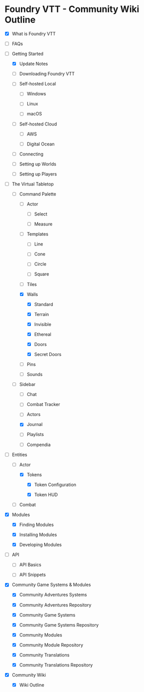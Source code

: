 # Foundry VTT - Community Wiki Outline

- [X] What is Foundry VTT 

- [ ] FAQs 
    
- [ ] Getting Started

    - [X] Update Notes
    
    - [ ] Downloading Foundry VTT 
    
    - [ ] Self-hosted Local    
    
        - [ ] Windows  
        
        - [ ] Linux
        
        - [ ] macOS

    - [ ] Self-hosted Cloud   
    
        - [ ] AWS       
        
        - [ ] Digital Ocean

    - [ ] Connecting 
    
    - [ ] Setting up Worlds 
    
    - [ ] Setting up Players 

- [ ] The Virtual Tabletop 

    - [ ] Command Palette 
    
        - [ ] Actor 
        
            - [ ] Select 
            
            - [ ] Measure 

        - [ ] Templates 
        
            - [ ] Line 
            
            - [ ] Cone 
            
            - [ ] Circle 
            
            - [ ] Square 

        - [ ] Tiles 
        
        - [X] Walls 
        
            - [X] Standard 
            
            - [X] Terrain 
            
            - [X] Invisible 
            
            - [X] Ethereal 
            
            - [X] Doors 
            
            - [X] Secret Doors 

        - [ ] Pins 
        
        - [ ] Sounds 

    - [ ] Sidebar 
    
        - [ ] Chat 
        
        - [ ] Combat Tracker 
        
        - [ ] Actors 
        
        - [X] Journal 
        
        - [ ] Playlists 
        
        - [ ] Compendia 

- [ ] Entities 

    - [ ] Actor 
    
        - [X] Tokens
        
            - [X] Token Configuration
            
            - [x] Token HUD
    
    - [ ] Combat
    
 - [X] Modules 
 
    - [X] Finding Modules 
    
    - [X] Installing Modules 
    
    - [X] Developing Modules    

- [ ] API 

    - [ ] API Basics 
    
    - [ ] API Snippets 

- [X] Community Game Systems & Modules

    - [X] Community Adventures Systems
    
    - [X] Community Adventures Repository

    - [X] Community Game Systems
    
    - [X] Community Game Systems Repository
    
    - [X] Community Modules
    
    - [X] Community Module Repository

    - [X] Community Translations
    
    - [X] Community Translations Repository

- [X] Community Wiki

    - [X] Wiki Outline
